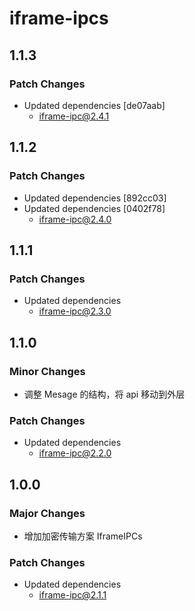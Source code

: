 # iframe-ipcs

## 1.1.3

### Patch Changes

- Updated dependencies [de07aab]
  - iframe-ipc@2.4.1

## 1.1.2

### Patch Changes

- Updated dependencies [892cc03]
- Updated dependencies [0402f78]
  - iframe-ipc@2.4.0

## 1.1.1

### Patch Changes

- Updated dependencies
  - iframe-ipc@2.3.0

## 1.1.0

### Minor Changes

- 调整 Mesage 的结构，将 api 移动到外层

### Patch Changes

- Updated dependencies
  - iframe-ipc@2.2.0

## 1.0.0

### Major Changes

- 增加加密传输方案 IframeIPCs

### Patch Changes

- Updated dependencies
  - iframe-ipc@2.1.1
